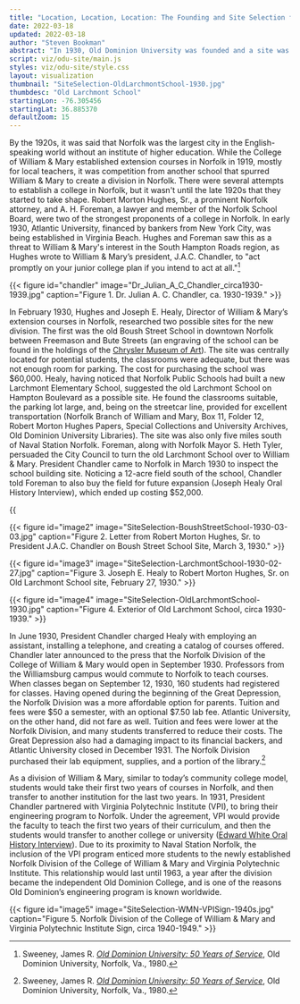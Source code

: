 ```yaml
---
title: "Location, Location, Location: The Founding and Site Selection for Old Dominion University"
date: 2022-03-18
updated: 2022-03-18
author: "Steven Bookman"
abstract: "In 1930, Old Dominion University was founded and a site was chosen for its first buildings."
script: viz/odu-site/main.js
styles: viz/odu-site/style.css
layout: visualization
thumbnail: "SiteSelection-OldLarchmontSchool-1930.jpg"
thumbdesc: "Old Larchmont School"
startingLon: -76.305456
startingLat: 36.885370
defaultZoom: 15
---
```


By the 1920s, it was said that Norfolk was the largest city in the English-speaking world without an institute of higher education. While the <span class="notation" data-id="1" data-zoom="17" data-lat="37.270452" data-lon="-76.708278">College of William & Mary</span> established extension courses in Norfolk in 1919, mostly for local teachers, it was competition from another school that spurred William & Mary to create a division in Norfolk. There were several attempts to <span class="notation" data-id="1" data-zoom="12" data-lat="36.896577" data-lon="-76.262712">establish a college in Norfolk,</span> but it wasn't until the late 1920s that they started to take shape. Robert Morton Hughes, Sr., a prominent Norfolk attorney, and A. H. Foreman, a lawyer and member of the Norfolk School Board, were two of the strongest proponents of a college in Norfolk. In early 1930, Atlantic University, financed by bankers from New York City, was being established in Virginia Beach. Hughes and Foreman saw this as a threat to William & Mary's interest in the South Hampton Roads region, as Hughes wrote to William & Mary’s president, J.A.C. Chandler, to "act promptly on your junior college plan if you intend to act at all."[^1]

[^1]: Sweeney, James R. *[Old Dominion University: 50 Years of Service](digitalcommons.odu.edu)*, Old Dominion University, Norfolk, Va., 1980.

{{< figure id="chandler" image="Dr_Julian_A_C_Chandler_circa1930-1939.jpg" caption="Figure 1. Dr. Julian A. C. Chandler, ca. 1930-1939." >}}

In February 1930, Hughes and Joseph E. Healy, Director of William & Mary’s extension courses in Norfolk, researched two possible sites for the new division. The first was <span class="notation" data-id="1" data-zoom="18" data-lat="36.852083" data-lon="-76.291447">the old Boush Street School in downtown Norfolk</span> between Freemason and Bute Streets (an engraving of the school can be found in the holdings of the [Chrysler Museum of Art](https://chrysler.emuseum.com/objects/7507/old-boush-street-school;jsessionid=3CD78BBE0639C99E410C0EE19B5395F7?ctx=7998fa96-a3e0-438c-8993-286dedd0ec2d&idx=17)). The site was centrally located for potential students, the classrooms were adequate, but there was not enough room for parking. The cost for purchasing the school was $60,000. Healy, having noticed that Norfolk Public Schools had built a new Larchmont Elementary School, suggested the <span class="notation" data-id="1" data-zoom="18" data-lat="36.891508" data-lon="-76.304584">old Larchmont School on Hampton Boulevard as a possible site</span>. He found the classrooms suitable, the parking lot large, and, being on the streetcar line, provided for excellent transportation (Norfolk Branch of William and Mary, Box 11, Folder 12, Robert Morton Hughes Papers, Special Collections and University Archives, Old Dominion University Libraries). The site was also only five miles south of Naval Station Norfolk. Foreman, along with Norfolk Mayor S. Heth Tyler, persuaded the City Council to turn the old Larchmont School over to William & Mary. President Chandler came to Norfolk in March 1930 to inspect the school building site. Noticing a 12-acre field south of the school, Chandler told Foreman to also buy the field for future expansion (Joseph Healy Oral History Interview), which ended up costing $52,000.

{{<audio src="SiteSelection-JosephEHealy-OralHistory.mp3" caption="Joseph Healy oral history interview." >}}

{{< figure id="image2" image="SiteSelection-BoushStreetSchool-1930-03-03.jpg" caption="Figure 2. Letter from Robert Morton Hughes, Sr. to President J.A.C. Chandler on Boush Street School Site, March 3, 1930." >}}

{{< figure id="image3" image="SiteSelection-LarchmontSchool-1930-02-27.jpg" caption="Figure 3. Joseph E. Healy to Robert Morton Hughes, Sr. on Old Larchmont School site, February 27, 1930." >}}

{{< figure id="image4" image="SiteSelection-OldLarchmontSchool-1930.jpg" caption="Figure 4. Exterior of Old Larchmont School, circa 1930-1939." >}}

In June 1930, President Chandler charged Healy with employing an assistant, installing a telephone, and creating a catalog of courses offered. Chandler later announced to the press that the Norfolk Division of the College of William & Mary would open in September 1930. Professors from the Williamsburg campus would commute to Norfolk to teach courses. When classes began on September 12, 1930, 160 students had registered for classes. Having opened during the beginning of the Great Depression, the Norfolk Division was a more affordable option for parents. Tuition and fees were $50 a semester, with an optional $7.50 lab fee. Atlantic University, on the other hand, did not fare as well. Tuition and fees were lower at the Norfolk Division, and many students transferred to reduce their costs. The Great Depression also had a damaging impact to its financial backers, and Atlantic University closed in December 1931. The Norfolk Division purchased their lab equipment, supplies, and a portion of the library.[^2]

[^2]: Sweeney, James R. *[Old Dominion University: 50 Years of Service](https://digitalcommons.odu.edu/history_books/1/)*, Old Dominion University, Norfolk, Va., 1980.

<!-- image grid for 3 photos -->

As a division of William & Mary, similar to today’s community college model, students would take their first two years of courses in Norfolk, and then transfer to another institution for the last two years. In 1931, President Chandler partnered with Virginia Polytechnic Institute (VPI), to bring their engineering program to Norfolk. Under the agreement, VPI would provide the faculty to teach the first two years of their curriculum, and then the students would transfer to another college or university ([Edward White Oral History Interview](https://dc.lib.odu.edu/digital/collection/oralhistory/id/402/rec/102)). Due to its proximity to Naval Station Norfolk, the inclusion of the VPI program enticed more students to the newly established Norfolk Division of the College of William & Mary and Virginia Polytechnic Institute. This relationship would last until 1963, a year after the division became <span class="notation" data-id="1" data-zoom="15" data-lat="36.884864" data-lon="-76.306690">the independent Old Dominion College,</span> and is one of the reasons Old Dominion’s engineering program is known worldwide. 

{{< figure id="image5" image="SiteSelection-WMN-VPISign-1940s.jpg" caption="Figure 5. Norfolk Division of the College of William & Mary and Virginia Polytechnic Institute Sign, circa 1940-1949." >}}

